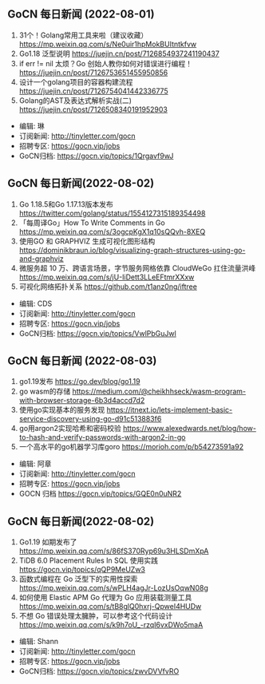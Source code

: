## GoCN 每日新闻 (2022-08-01)

1.  31个！Golang常用工具来啦（建议收藏） https://mp.weixin.qq.com/s/Ne0uir1hpMokBUItntkfvw
2. Go1.18 泛型说明 https://juejin.cn/post/7126854937241190437
3. if err != nil 太烦？Go 创始人教你如何对错误进行编程！ https://juejin.cn/post/7126753651455950856
4. 设计一个golang项目的容器构建流程 https://juejin.cn/post/7126754041442336775
5. Golang的AST及表达式解析实战(二) https://juejin.cn/post/7126508340191952903

- 编辑: 琳 
- 订阅新闻: http://tinyletter.com/gocn
- 招聘专区: https://gocn.vip/jobs
- GoCN归档: https://gocn.vip/topics/1Qrgavf9wJ

## GoCN 每日新闻(2022-08-02)

1.  Go 1.18.5和Go 1.17.13版本发布 https://twitter.com/golang/status/1554127315189354498
2. 「每周译Go」How To Write Comments in Go https://mp.weixin.qq.com/s/3ogcpKgX1q10sQQvh-8XEQ
3. 使用GO 和 GRAPHVIZ 生成可视化图形结构 https://dominikbraun.io/blog/visualizing-graph-structures-using-go-and-graphviz
4. 微服务超 10 万、跨语言场景，字节服务网格依靠 CloudWeGo 扛住流量洪峰 https://mp.weixin.qq.com/s/jU-IiDett3LLeEFtmrXXxw
5. 可视化网络拓扑关系 https://github.com/t1anz0ng/iftree

* 编辑: CDS
* 订阅新闻: http://tinyletter.com/gocn
* 招聘专区: https://gocn.vip/jobs
* GoCN归档: https://gocn.vip/topics/VwlPbGuJwl

## GoCN 每日新闻 (2022-08-03)
1. go1.19发布 https://go.dev/blog/go1.19
2. go wasm的存储 https://medium.com/@cheikhhseck/wasm-program-with-browser-storage-6b3d4accd7d2
3. 使用go实现基本的服务发现 https://itnext.io/lets-implement-basic-service-discovery-using-go-d91c513883f6
4.  go用argon2实现哈希和密码校验 https://www.alexedwards.net/blog/how-to-hash-and-verify-passwords-with-argon2-in-go
5. 一个高水平的go机器学习库goro https://morioh.com/p/b54273591a92

* 编辑: 阿章
* 订阅新闻: http://tinyletter.com/gocn
* 招聘专区: https://gocn.vip/jobs
* GOCN 归档 https://gocn.vip/topics/GQE0n0uNR2

## GoCN 每日新闻(2022-08-02)

1. Go1.19 如期发布了 https://mp.weixin.qq.com/s/86fS370Ryp69u3HLSDmXpA
2. TiDB 6.0 Placement Rules In SQL 使用实践 https://gocn.vip/topics/qQP9MeUZw3
3. 函数式编程在 Go 泛型下的实用性探索 https://mp.weixin.qq.com/s/wPLH4agJr-LozUsOqwN08g
4. 如何使用 Elastic APM Go 代理为 Go 应用装载测量工具 https://mp.weixin.qq.com/s/tB8glQ0hxrj-QpweI4HUDw
5. 不想 Go 错误处理太臃肿，可以参考这个代码设计 https://mp.weixin.qq.com/s/k9h7oU_-rzqI6vxDWo5maA

* 编辑: Shann
* 订阅新闻: http://tinyletter.com/gocn
* 招聘专区: https://gocn.vip/jobs
* GoCN归档: https://gocn.vip/topics/zwvDVVfvRO